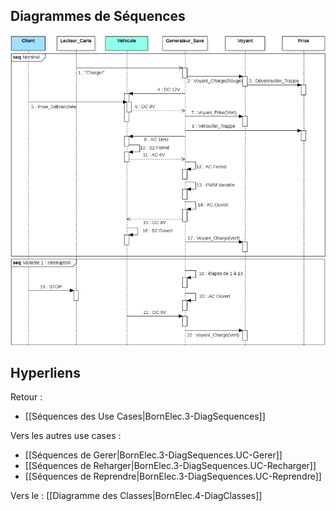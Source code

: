 
## Diagrammes de Séquences

![](/assets/images/DiagSeq.Charger.png)

## Hyperliens 
Retour :
- [[Séquences des Use Cases|BornElec.3-DiagSequences]]

Vers les autres use cases :
- [[Séquences de Gerer|BornElec.3-DiagSequences.UC-Gerer]]
- [[Séquences de Reharger|BornElec.3-DiagSequences.UC-Recharger]]
- [[Séquences de Reprendre|BornElec.3-DiagSequences.UC-Reprendre]]


Vers le : [[Diagramme des Classes|BornElec.4-DiagClasses]]

